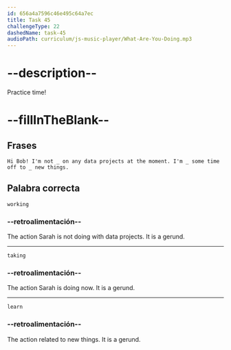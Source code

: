 ```yaml
---
id: 656a4a7596c46e495c64a7ec
title: Task 45
challengeType: 22
dashedName: task-45
audioPath: curriculum/js-music-player/What-Are-You-Doing.mp3
---
```


<!--
AUDIO REFERENCE: 

Sarah: Hi Bob! I'm not _ on any data projects at the moment. I'm _ some time off to _ new things.

-->

# --description--

Practice time!

# --fillInTheBlank--

## Frases

`Hi Bob! I'm not _ on any data projects at the moment. I'm _ some time off to _ new things.`

## Palabra correcta

`working`

### --retroalimentación--

The action Sarah is not doing with data projects. It is a gerund.

---

`taking`

### --retroalimentación--

The action Sarah is doing now. It is a gerund.

---

`learn`

### --retroalimentación--

The action related to new things. It is a gerund.
